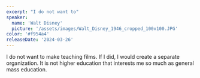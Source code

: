 ```yaml
---
excerpt: "I do not want to"
speaker:
  name: 'Walt Disney'
  picture: '/assets/images/Walt_Disney_1946_cropped_100x100.JPG'
color: '#f954a4'
releaseDate: '2024-03-26'
---
```

I do not want to make teaching films. If I did, I would create a separate organization. It is not higher education that interests me so much as general mass education.